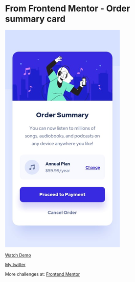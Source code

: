 # From Frontend Mentor - Order summary card


![Design preview for the Order summary card coding challenge](./design/mobile-design.jpg)



[Watch Demo](https://emadbakry.github.io/cardsummary/)

[My twitter](https://twitter.com/Emad_code)

More challenges at:
[Frontend Mentor](https://www.frontendmentor.io)
